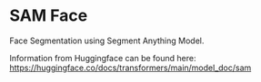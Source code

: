 # SAM Face

Face Segmentation using Segment Anything Model.

Information from Huggingface can be found here:
<https://huggingface.co/docs/transformers/main/model_doc/sam>
